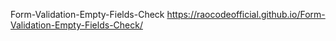 Form-Validation-Empty-Fields-Check
https://raocodeofficial.github.io/Form-Validation-Empty-Fields-Check/
